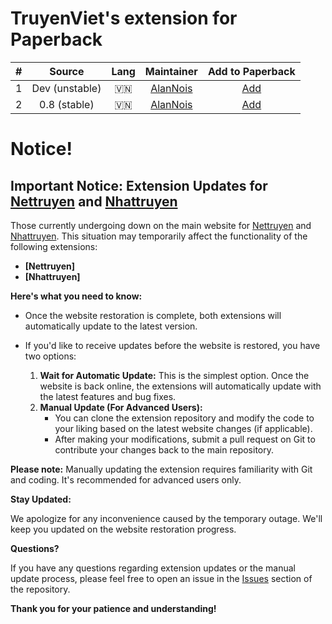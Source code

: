 # TruyenViet's extension for Paperback

|  #  |     Source     | Lang |               Maintainer                |                   Add to Paperback                   |
| :-: | :------------: | :--: | :-------------------------------------: | :--------------------------------------------------: |
|  1  | Dev (unstable) |  🇻🇳  | [AlanNois](https://github.com/AlanNois) | [Add](https://alannois.github.io/TruyenViet-0.8/dev) |
|  2  |  0.8 (stable)  |  🇻🇳  | [AlanNois](https://github.com/AlanNois) | [Add](https://alannois.github.io/TruyenViet-0.8/0.8) |

# **Notice!**

## Important Notice: Extension Updates for [Nettruyen](https://www.nettruyenvv.com/) and [Nhattruyen](https://nhattruyenss.com/)

Those currently undergoing down on the main website for [Nettruyen](https://www.nettruyenvv.com/) and [Nhattruyen](https://nhattruyenss.com/). This situation may temporarily affect the functionality of the following extensions:

* **[Nettruyen]**
* **[Nhattruyen]**

**Here's what you need to know:**

* Once the website restoration is complete, both extensions will automatically update to the latest version. 
* If you'd like to receive updates before the website is restored, you have two options:

    1. **Wait for Automatic Update:** This is the simplest option. Once the website is back online, the extensions will automatically update with the latest features and bug fixes.
    2. **Manual Update (For Advanced Users):** 
        * You can clone the extension repository and modify the code to your liking based on the latest website changes (if applicable). 
        * After making your modifications, submit a pull request on Git to contribute your changes back to the main repository. 

**Please note:** Manually updating the extension requires familiarity with Git and coding. It's recommended for advanced users only.

**Stay Updated:**

We apologize for any inconvenience caused by the temporary outage. We'll keep you updated on the website restoration progress.

**Questions?**

If you have any questions regarding extension updates or the manual update process, please feel free to open an issue in the [Issues](../../issues) section of the repository.

**Thank you for your patience and understanding!**

